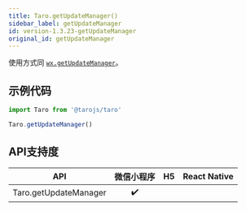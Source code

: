 ```yaml
---
title: Taro.getUpdateManager()
sidebar_label: getUpdateManager
id: version-1.3.23-getUpdateManager
original_id: getUpdateManager
---
```



使用方式同 [`wx.getUpdateManager`](https://developers.weixin.qq.com/miniprogram/dev/api/wx.getUpdateManager.html)。

## 示例代码

```jsx
import Taro from '@tarojs/taro'

Taro.getUpdateManager()
```



## API支持度


| API | 微信小程序 | H5 | React Native |
| :-: | :-: | :-: | :-: |
| Taro.getUpdateManager | ✔️ |  |  |

